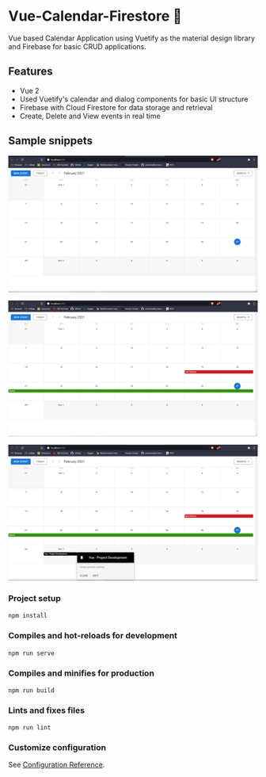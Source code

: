 # Vue-Calendar-Firestore 📅 

Vue based Calendar Application using Vuetify as the material design library and Firebase for basic CRUD applications.

## Features

* Vue 2 
* Used Vuetify's calendar and dialog components for basic UI structure
* Firebase with Cloud Firestore for data storage and retrieval
* Create, Delete and View events in real time

## Sample snippets

![Home](/public/home.png)

![Event Display](/public/home-event.png)

![Event Card](/public/event-card.png)


### Project setup
```
npm install
```

### Compiles and hot-reloads for development
```
npm run serve
```

### Compiles and minifies for production
```
npm run build
```

### Lints and fixes files
```
npm run lint
```

### Customize configuration
See [Configuration Reference](https://cli.vuejs.org/config/).
